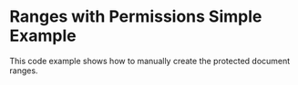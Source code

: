 # Ranges with Permissions Simple Example


This code example shows how to manually create the protected document ranges.

<br/>



